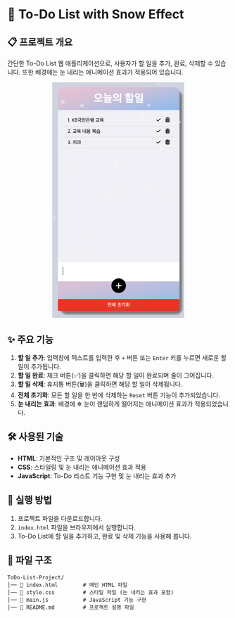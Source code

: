 # 📌 To-Do List with Snow Effect

## 📋 프로젝트 개요

간단한 To-Do List 웹 애플리케이션으로, 사용자가 할 일을 추가, 완료, 삭제할 수 있습니다. 또한 배경에는 눈 내리는 애니메이션 효과가 적용되어 있습니다.

<p align="center">
    <img src="image.png" alt="alt text" width="300" />
</p>

## ✨ 주요 기능

1. **할 일 추가**: 입력창에 텍스트를 입력한 후 `+` 버튼 또는 `Enter` 키를 누르면 새로운 할 일이 추가됩니다.
2. **할 일 완료**: 체크 버튼(✅)을 클릭하면 해당 할 일이 완료되며 줄이 그어집니다.
3. **할 일 삭제**: 휴지통 버튼(🗑)을 클릭하면 해당 할 일이 삭제됩니다.
4. **전체 초기화**: 모든 할 일을 한 번에 삭제하는 `Reset` 버튼 기능이 추가되었습니다.
5. **눈 내리는 효과**: 배경에 ❄ 눈이 랜덤하게 떨어지는 애니메이션 효과가 적용되었습니다.

## 🛠 사용된 기술

- **HTML**: 기본적인 구조 및 레이아웃 구성
- **CSS**: 스타일링 및 눈 내리는 애니메이션 효과 적용
- **JavaScript**: To-Do 리스트 기능 구현 및 눈 내리는 효과 추가

## 🚀 실행 방법

1. 프로젝트 파일을 다운로드합니다.
2. `index.html` 파일을 브라우저에서 실행합니다.
3. To-Do List에 할 일을 추가하고, 완료 및 삭제 기능을 사용해 봅니다.

## 📂 파일 구조

```
ToDo-List-Project/
│── 📄 index.html        # 메인 HTML 파일
│── 🎨 style.css         # 스타일 파일 (눈 내리는 효과 포함)
│── 📜 main.js           # JavaScript 기능 구현
│── 📘 README.md         # 프로젝트 설명 파일
```

